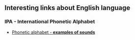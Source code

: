 ## Interesting links about English language
### IPA - International Phonetic Alphabet

* [Phonetic alphabet - **examples of sounds**](https://www.londonschool.com/blog/phonetic-alphabet/)
